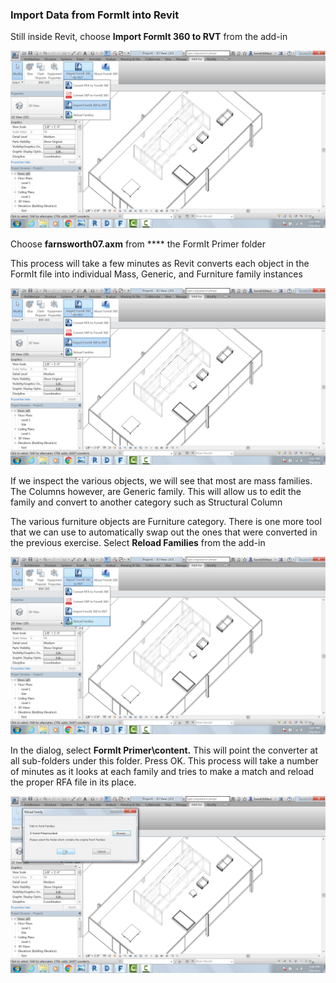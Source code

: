 ### Import Data from FormIt into Revit

Still inside Revit, choose **Import FormIt 360 to RVT** from the add-in

![](./images/9a7673f7-a265-49c8-b665-325e9618ac65.png)

Choose **farnsworth07.axm** from **** the FormIt Primer folder

This process will take a few minutes as Revit converts each object in
the FormIt file into individual Mass, Generic, and Furniture family
instances

![](./images/cce7e450-4f6b-4f05-bdb1-88c385f58040.png)

If we inspect the various objects, we will see that most are mass
families. The Columns however, are Generic family. This will allow us to
edit the family and convert to another category such as Structural
Column

The various furniture objects are Furniture category. There is one more
tool that we can use to automatically swap out the ones that were
converted in the previous exercise. Select **Reload Families** from the
add-in

![](./images/fbd116b0-fbb7-4d89-a15a-83ae42639705.png)

In the dialog, select **FormIt Primer\\content.** This will point the
converter at all sub-folders under this folder. Press OK. This process
will take a number of minutes as it looks at each family and tries to
make a match and reload the proper RFA file in its place.

![](./images/a97d2f55-e13c-4c34-b885-789f272949cc.png)
